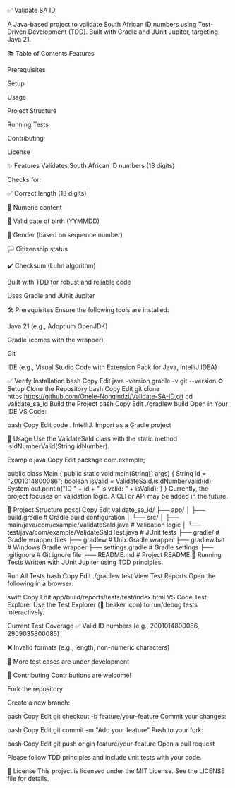 ✅ Validate SA ID

A Java-based project to validate South African ID numbers using Test-Driven Development (TDD). Built with Gradle and JUnit Jupiter, targeting Java 21.

📚 Table of Contents
Features

Prerequisites

Setup

Usage

Project Structure

Running Tests

Contributing

License

✨ Features
Validates South African ID numbers (13 digits)

Checks for:

✅ Correct length (13 digits)

🔢 Numeric content

📅 Valid date of birth (YYMMDD)

🚻 Gender (based on sequence number)

🏳️ Citizenship status

✔️ Checksum (Luhn algorithm)

Built with TDD for robust and reliable code

Uses Gradle and JUnit Jupiter

🛠 Prerequisites
Ensure the following tools are installed:

Java 21 (e.g., Adoptium OpenJDK)

Gradle (comes with the wrapper)

Git

IDE (e.g., Visual Studio Code with Extension Pack for Java, IntelliJ IDEA)

✅ Verify Installation
bash
Copy
Edit
java -version
gradle -v
git --version
⚙️ Setup
Clone the Repository
bash
Copy
Edit
git clone https:https://github.com/Onele-Nongindzi/Validate-SA-ID.git
cd validate_sa_id
Build the Project
bash
Copy
Edit
./gradlew build
Open in Your IDE
VS Code:

bash
Copy
Edit
code .
IntelliJ:
Import as a Gradle project

🚀 Usage
Use the ValidateSaId class with the static method isIdNumberValid(String idNumber).

Example
java
Copy
Edit
package com.example;

public class Main {
    public static void main(String[] args) {
        String id = "2001014800086";
        boolean isValid = ValidateSaId.isIdNumberValid(id);
        System.out.println("ID " + id + " is valid: " + isValid);
    }
}
Currently, the project focuses on validation logic. A CLI or API may be added in the future.

🧱 Project Structure
pgsql
Copy
Edit
validate_sa_id/
├── app/
│   ├── build.gradle                # Gradle build configuration
│   └── src/
│       ├── main/java/com/example/ValidateSaId.java     # Validation logic
│       └── test/java/com/example/ValidateSaIdTest.java # JUnit tests
├── gradle/                         # Gradle wrapper files
├── gradlew                         # Unix Gradle wrapper
├── gradlew.bat                     # Windows Gradle wrapper
├── settings.gradle                 # Gradle settings
├── .gitignore                      # Git ignore file
├── README.md                       # Project README
🧪 Running Tests
Written with JUnit Jupiter using TDD principles.

Run All Tests
bash
Copy
Edit
./gradlew test
View Test Reports
Open the following in a browser:

swift
Copy
Edit
app/build/reports/tests/test/index.html
VS Code Test Explorer
Use the Test Explorer (🧪 beaker icon) to run/debug tests interactively.

Current Test Coverage
✅ Valid ID numbers (e.g., 2001014800086, 2909035800085)

❌ Invalid formats (e.g., length, non-numeric characters)

🔧 More test cases are under development

🤝 Contributing
Contributions are welcome!

Fork the repository

Create a new branch:

bash
Copy
Edit
git checkout -b feature/your-feature
Commit your changes:

bash
Copy
Edit
git commit -m "Add your feature"
Push to your fork:

bash
Copy
Edit
git push origin feature/your-feature
Open a pull request

Please follow TDD principles and include unit tests with your code.

📄 License
This project is licensed under the MIT License. See the LICENSE file for details.

